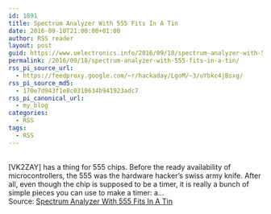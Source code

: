 ```yaml
---
id: 1891
title: Spectrum Analyzer With 555 Fits In A Tin
date: 2016-09-18T21:00:00+01:00
author: RSS reader
layout: post
guid: https://www.uelectronics.info/2016/09/18/spectrum-analyzer-with-555-fits-in-a-tin/
permalink: /2016/09/18/spectrum-analyzer-with-555-fits-in-a-tin/
rss_pi_source_url:
  - https://feedproxy.google.com/~r/hackaday/LgoM/~3/uYbkc4jBsxg/
rss_pi_source_md5:
  - 170e7d943f1e8c0310634b941923adc7
rss_pi_canonical_url:
  - my_blog
categories:
  - RSS
tags:
  - RSS
---
```

&#013;  
[VK2ZAY] has a thing for 555 chips. Before the ready availability of microcontrollers, the 555 was the hardware hacker’s swiss army knife. After all, even though the chip is supposed to be a timer, it is really a bunch of simple pieces you can use to make a timer: a…&#013;  
Source: <a href="https://feedproxy.google.com/~r/hackaday/LgoM/~3/uYbkc4jBsxg/" target="_blank">Spectrum Analyzer With 555 Fits In A Tin</a>